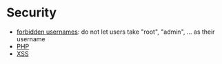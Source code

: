 # Security

* [forbidden usernames](usernames.md): do not let users take "root", "admin", ... as their username
* [PHP](injections/php.md)
* [XSS](injections/xss.md)